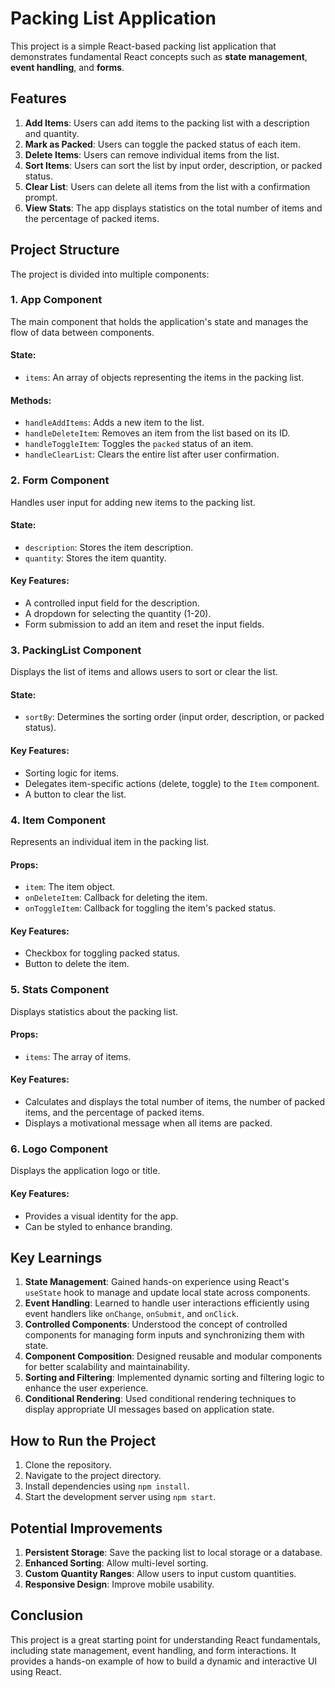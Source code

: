 # Packing List Application

This project is a simple React-based packing list application that demonstrates fundamental React concepts such as **state management**, **event handling**, and **forms**.

## Features

1. **Add Items**: Users can add items to the packing list with a description and quantity.
2. **Mark as Packed**: Users can toggle the packed status of each item.
3. **Delete Items**: Users can remove individual items from the list.
4. **Sort Items**: Users can sort the list by input order, description, or packed status.
5. **Clear List**: Users can delete all items from the list with a confirmation prompt.
6. **View Stats**: The app displays statistics on the total number of items and the percentage of packed items.

## Project Structure

The project is divided into multiple components:

### 1. **App Component**
The main component that holds the application's state and manages the flow of data between components.

#### State:
- `items`: An array of objects representing the items in the packing list.

#### Methods:
- `handleAddItems`: Adds a new item to the list.
- `handleDeleteItem`: Removes an item from the list based on its ID.
- `handleToggleItem`: Toggles the `packed` status of an item.
- `handleClearList`: Clears the entire list after user confirmation.

### 2. **Form Component**
Handles user input for adding new items to the packing list.

#### State:
- `description`: Stores the item description.
- `quantity`: Stores the item quantity.

#### Key Features:
- A controlled input field for the description.
- A dropdown for selecting the quantity (1-20).
- Form submission to add an item and reset the input fields.

### 3. **PackingList Component**
Displays the list of items and allows users to sort or clear the list.

#### State:
- `sortBy`: Determines the sorting order (input order, description, or packed status).

#### Key Features:
- Sorting logic for items.
- Delegates item-specific actions (delete, toggle) to the `Item` component.
- A button to clear the list.

### 4. **Item Component**
Represents an individual item in the packing list.

#### Props:
- `item`: The item object.
- `onDeleteItem`: Callback for deleting the item.
- `onToggleItem`: Callback for toggling the item's packed status.

#### Key Features:
- Checkbox for toggling packed status.
- Button to delete the item.

### 5. **Stats Component**
Displays statistics about the packing list.

#### Props:
- `items`: The array of items.

#### Key Features:
- Calculates and displays the total number of items, the number of packed items, and the percentage of packed items.
- Displays a motivational message when all items are packed.

### 6. **Logo Component**
Displays the application logo or title.

#### Key Features:
- Provides a visual identity for the app.
- Can be styled to enhance branding.

## Key Learnings

1. **State Management**: Gained hands-on experience using React's `useState` hook to manage and update local state across components.
2. **Event Handling**: Learned to handle user interactions efficiently using event handlers like `onChange`, `onSubmit`, and `onClick`.
3. **Controlled Components**: Understood the concept of controlled components for managing form inputs and synchronizing them with state.
4. **Component Composition**: Designed reusable and modular components for better scalability and maintainability.
5. **Sorting and Filtering**: Implemented dynamic sorting and filtering logic to enhance the user experience.
6. **Conditional Rendering**: Used conditional rendering techniques to display appropriate UI messages based on application state.

## How to Run the Project

1. Clone the repository.
2. Navigate to the project directory.
3. Install dependencies using `npm install`.
4. Start the development server using `npm start`.


## Potential Improvements

1. **Persistent Storage**: Save the packing list to local storage or a database.
2. **Enhanced Sorting**: Allow multi-level sorting.
3. **Custom Quantity Ranges**: Allow users to input custom quantities.
4. **Responsive Design**: Improve mobile usability.

## Conclusion

This project is a great starting point for understanding React fundamentals, including state management, event handling, and form interactions. It provides a hands-on example of how to build a dynamic and interactive UI using React.

